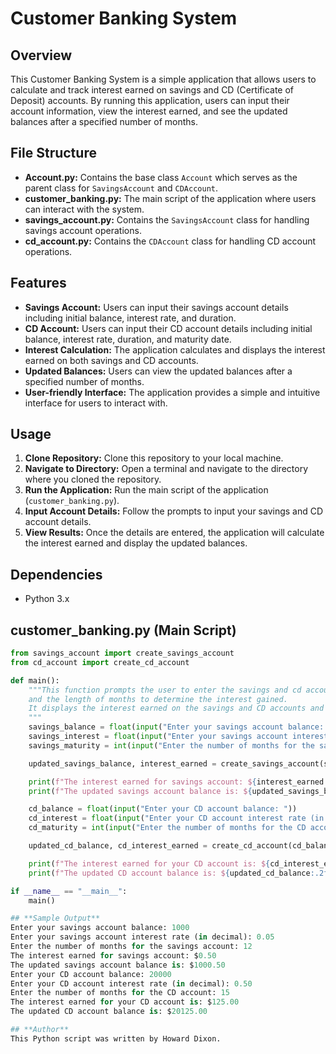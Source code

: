 # Customer Banking System

## Overview
This Customer Banking System is a simple application that allows users to calculate and track interest earned on savings and CD (Certificate of Deposit) accounts. By running this application, users can input their account information, view the interest earned, and see the updated balances after a specified number of months.

## File Structure
- **Account.py:** Contains the base class `Account` which serves as the parent class for `SavingsAccount` and `CDAccount`.
- **customer_banking.py:** The main script of the application where users can interact with the system.
- **savings_account.py:** Contains the `SavingsAccount` class for handling savings account operations.
- **cd_account.py:** Contains the `CDAccount` class for handling CD account operations.

## Features
- **Savings Account:** Users can input their savings account details including initial balance, interest rate, and duration.
- **CD Account:** Users can input their CD account details including initial balance, interest rate, duration, and maturity date.
- **Interest Calculation:** The application calculates and displays the interest earned on both savings and CD accounts.
- **Updated Balances:** Users can view the updated balances after a specified number of months.
- **User-friendly Interface:** The application provides a simple and intuitive interface for users to interact with.

## Usage
1. **Clone Repository:** Clone this repository to your local machine.
2. **Navigate to Directory:** Open a terminal and navigate to the directory where you cloned the repository.
3. **Run the Application:** Run the main script of the application (`customer_banking.py`).
4. **Input Account Details:** Follow the prompts to input your savings and CD account details.
5. **View Results:** Once the details are entered, the application will calculate the interest earned and display the updated balances.

## Dependencies
- Python 3.x

## customer_banking.py (Main Script)

```python
from savings_account import create_savings_account
from cd_account import create_cd_account

def main():
    """This function prompts the user to enter the savings and cd account balance, interest rate,
    and the length of months to determine the interest gained.
    It displays the interest earned on the savings and CD accounts and updates the balances.
    """
    savings_balance = float(input("Enter your savings account balance: "))
    savings_interest = float(input("Enter your savings account interest rate (in decimal): "))
    savings_maturity = int(input("Enter the number of months for the savings account: "))

    updated_savings_balance, interest_earned = create_savings_account(savings_balance, savings_interest, savings_maturity)

    print(f"The interest earned for savings account: ${interest_earned:.2f}")
    print(f"The updated savings account balance is: ${updated_savings_balance:.2f}")

    cd_balance = float(input("Enter your CD account balance: "))
    cd_interest = float(input("Enter your CD account interest rate (in decimal): "))
    cd_maturity = int(input("Enter the number of months for the CD account: "))

    updated_cd_balance, cd_interest_earned = create_cd_account(cd_balance, cd_interest, cd_maturity)

    print(f"The interest earned for your CD account is: ${cd_interest_earned:.2f}")
    print(f"The updated CD account balance is: ${updated_cd_balance:.2f}")

if __name__ == "__main__":
    main()

## **Sample Output**
Enter your savings account balance: 1000
Enter your savings account interest rate (in decimal): 0.05
Enter the number of months for the savings account: 12
The interest earned for savings account: $0.50
The updated savings account balance is: $1000.50
Enter your CD account balance: 20000
Enter your CD account interest rate (in decimal): 0.50
Enter the number of months for the CD account: 15
The interest earned for your CD account is: $125.00
The updated CD account balance is: $20125.00

## **Author**
This Python script was written by Howard Dixon.


